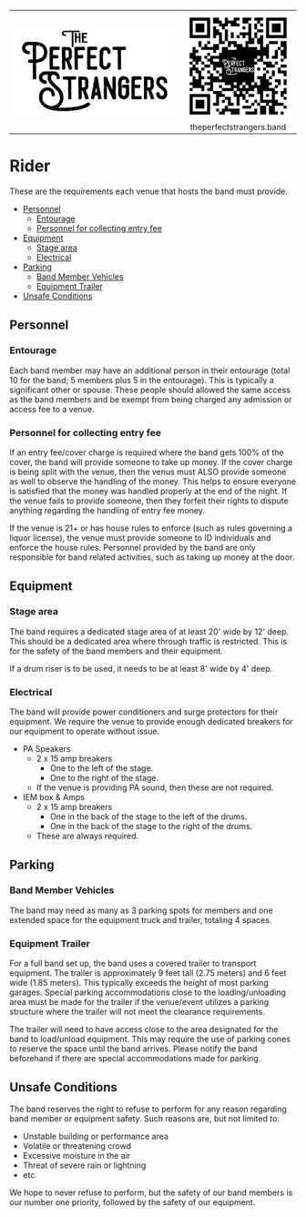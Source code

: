 <table>
  <tr style="border: none;">
  <td float="left" style="border: none;">
    <img src="../Assets/BandColorConvention/Logo/Logo-16-9-B-T.png" width="400" />
  </td>
  <td float="right" style="border: none; text-align: center;">
    <div>
      <img src="../Assets/QRCodes/Website.png" width="200" />
    </div>
    <div>
      theperfectstrangers.band
    </div>
      </td>
  </tr>
</table>

<!-- title: The Perfect Strangers - Rider -->
# Rider <!-- omit from toc -->

These are the requirements each venue that hosts the band must provide.

- [Personnel](#personnel)
  - [Entourage](#entourage)
  - [Personnel for collecting entry fee](#personnel-for-collecting-entry-fee)
- [Equipment](#equipment)
  - [Stage area](#stage-area)
  - [Electrical](#electrical)
- [Parking](#parking)
  - [Band Member Vehicles](#band-member-vehicles)
  - [Equipment Trailer](#equipment-trailer)
- [Unsafe Conditions](#unsafe-conditions)

## Personnel

### Entourage

Each band member may have an additional person in their entourage (total 10 for the band; 5 members plus 5 in the entourage). This is typically a significant other or spouse. These people should allowed the same access as the band members and be exempt from being charged any admission or access fee to a venue.

### Personnel for collecting entry fee

If an entry fee/cover charge is required where the band gets 100% of the cover, the band will provide someone to take up money. If the cover charge is being split with the venue, then the venus must ALSO provide someone as well to observe the handling of the money. This helps to ensure everyone is satisfied that the money was handled properly at the end of the night. If the venue fails to provide someone, then they forfeit their rights to dispute anything regarding the handling of entry fee money.

If the venue is 21+ or has house rules to enforce (such as rules governing a liquor license), the venue must provide someone to ID individuals and enforce the house rules. Personnel provided by the band are only responsible for band related activities, such as taking up money at the door.

## Equipment

### Stage area

The band requires a dedicated stage area of at least 20' wide by 12' deep. This should be a dedicated area where through traffic is restricted. This is for the safety of the band members and their equipment.

If a drum riser is to be used, it needs to be at least 8' wide by 4' deep.

### Electrical

The band will provide power conditioners and surge protectors for their equipment. We require the venue to provide enough dedicated breakers for our equipment to operate without issue.

  * PA Speakers
    * 2 x 15 amp breakers
      * One to the left of the stage.
      * One to the right of the stage.
    * If the venue is providing PA sound, then these are not required.
  * IEM box & Amps
    * 2 x 15 amp breakers
      * One in the back of the stage to the left of the drums.
      * One in the back of the stage to the right of the drums.
    * These are always required.

## Parking

### Band Member Vehicles

The band may need as many as 3 parking spots for members and one extended space for the equipment truck and trailer, totaling 4 spaces.

### Equipment Trailer

For a full band set up, the band uses a covered trailer to transport equipment. The trailer is approximately 9 feet tall (2.75  meters) and 6 feet wide (1.85 meters). This typically exceeds the height of most parking garages. Special parking accommodations close to the loading/unloading area must be made for the trailer if the venue/event utilizes a parking structure where the trailer will not meet the clearance requirements.

The trailer will need to have access close to the area designated for the band to load/unload equipment. This may require the use of parking cones to reserve the space until the band arrives. Please notify the band beforehand if there are special accommodations made for parking.

## Unsafe Conditions

The band reserves the right to refuse to perform for any reason regarding band member or equipment safety. Such reasons are, but not limited to:
  * Unstable building or performance area
  * Volatile or threatening crowd
  * Excessive moisture in the air
  * Threat of severe rain or lightning
  * etc.

We hope to never refuse to perform, but the safety of our band members is our number one priority, followed by the safety of our equipment.

